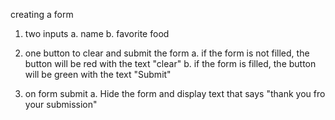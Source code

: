 creating a form 
 
 1. two inputs 
    a. name
    b. favorite food

2. one button to clear and submit the form
    a. if the form is not filled, the button will be red with the text "clear"
    b. if the form is filled, the button will be green with the text "Submit"

3. on form submit 
    a. Hide the form and display text that says "thank you fro your submission"